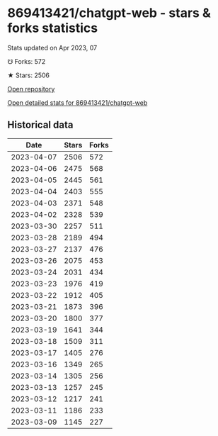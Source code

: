 # 869413421/chatgpt-web - stars & forks statistics

Stats updated on Apr 2023, 07

☋ Forks: 572

★ Stars: 2506

[Open repository](https://github.com/869413421/chatgpt-web)

[Open detailed stats for 869413421/chatgpt-web](https://reviewgithub.com/rep/869413421/chatgpt-web)

## Historical data
| Date | Stars | Forks |
|------|-------|-------|
| 2023-04-07 | 2506 | 572 | 
| 2023-04-06 | 2475 | 568 | 
| 2023-04-05 | 2445 | 561 | 
| 2023-04-04 | 2403 | 555 | 
| 2023-04-03 | 2371 | 548 | 
| 2023-04-02 | 2328 | 539 | 
| 2023-03-30 | 2257 | 511 | 
| 2023-03-28 | 2189 | 494 | 
| 2023-03-27 | 2137 | 476 | 
| 2023-03-26 | 2075 | 453 | 
| 2023-03-24 | 2031 | 434 | 
| 2023-03-23 | 1976 | 419 | 
| 2023-03-22 | 1912 | 405 | 
| 2023-03-21 | 1873 | 396 | 
| 2023-03-20 | 1800 | 377 | 
| 2023-03-19 | 1641 | 344 | 
| 2023-03-18 | 1509 | 311 | 
| 2023-03-17 | 1405 | 276 | 
| 2023-03-16 | 1349 | 265 | 
| 2023-03-14 | 1305 | 256 | 
| 2023-03-13 | 1257 | 245 | 
| 2023-03-12 | 1217 | 241 | 
| 2023-03-11 | 1186 | 233 | 
| 2023-03-09 | 1145 | 227 | 

